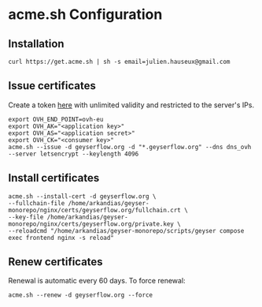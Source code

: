 # acme.sh Configuration

## Installation

```shell
curl https://get.acme.sh | sh -s email=julien.hauseux@gmail.com
```

## Issue certificates

Create a token [here][token-url] with unlimited validity and restricted to the server's IPs.

```shell
export OVH_END_POINT=ovh-eu
export OVH_AK="<application key>"
export OVH_AS="<application secret>"
export OVH_CK="<consumer key>"
acme.sh --issue -d geyserflow.org -d "*.geyserflow.org" --dns dns_ovh --server letsencrypt --keylength 4096
```

## Install certificates

```shell
acme.sh --install-cert -d geyserflow.org \
--fullchain-file /home/arkandias/geyser-monorepo/nginx/certs/geyserflow.org/fullchain.crt \
--key-file /home/arkandias/geyser-monorepo/nginx/certs/geyserflow.org/private.key \
--reloadcmd "/home/arkandias/geyser-monorepo/scripts/geyser compose exec frontend nginx -s reload"
```

## Renew certificates

Renewal is automatic every 60 days. To force renewal:

```shell
acme.sh --renew -d geyserflow.org --force
```

[token-url]: https://api.ovh.com/createToken/?GET=/domain/zone/geyserflow.org&GET=/domain/zone/geyserflow.org/*&POST=/domain/zone/geyserflow.org/*&PUT=/domain/zone/geyserflow.org/*&DELETE=/domain/zone/geyserflow.org/record/*
